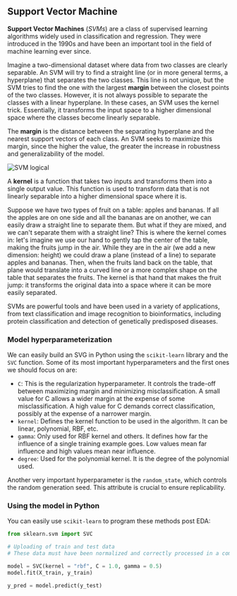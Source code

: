 ## Support Vector Machine

**Support Vector Machines** (*SVMs*) are a class of supervised learning algorithms widely used in classification and regression. They were introduced in the 1990s and have been an important tool in the field of machine learning ever since.

Imagine a two-dimensional dataset where data from two classes are clearly separable. An SVM will try to find a straight line (or in more general terms, a hyperplane) that separates the two classes. This line is not unique, but the SVM tries to find the one with the largest **margin** between the closest points of the two classes. However, it is not always possible to separate the classes with a linear hyperplane. In these cases, an SVM uses the kernel trick. Essentially, it transforms the input space to a higher dimensional space where the classes become linearly separable.

The **margin** is the distance between the separating hyperplane and the nearest support vectors of each class. An SVM seeks to maximize this margin, since the higher the value, the greater the increase in robustness and generalizability of the model.

![SVM logical](https://github.com/4GeeksAcademy/machine-learning-content/blob/master/assets/svm-logical.PNG?raw=true)

A **kernel** is a function that takes two inputs and transforms them into a single output value. This function is used to transform data that is not linearly separable into a higher dimensional space where it is.

Suppose we have two types of fruit on a table: apples and bananas. If all the apples are on one side and all the bananas are on another, we can easily draw a straight line to separate them. But what if they are mixed, and we can't separate them with a straight line? This is where the kernel comes in: let's imagine we use our hand to gently tap the center of the table, making the fruits jump in the air. While they are in the air (we add a new dimension: height) we could draw a plane (instead of a line) to separate apples and bananas. Then, when the fruits land back on the table, that plane would translate into a curved line or a more complex shape on the table that separates the fruits. The kernel is that hand that makes the fruit jump: it transforms the original data into a space where it can be more easily separated.

SVMs are powerful tools and have been used in a variety of applications, from text classification and image recognition to bioinformatics, including protein classification and detection of genetically predisposed diseases.

### Model hyperparameterization

We can easily build an SVG in Python using the `scikit-learn` library and the `SVC` function. Some of its most important hyperparameters and the first ones we should focus on are:

- `C`: This is the regularization hyperparameter. It controls the trade-off between maximizing margin and minimizing misclassification. A small value for C allows a wider margin at the expense of some misclassification. A high value for C demands correct classification, possibly at the expense of a narrower margin.
- `kernel`: Defines the kernel function to be used in the algorithm. It can be linear, polynomial, RBF, etc.
- `gamma`: Only used for RBF kernel and others. It defines how far the influence of a single training example goes. Low values mean far influence and high values mean near influence.
- `degree`: Used for the polynomial kernel. It is the degree of the polynomial used.

Another very important hyperparameter is the `random_state`, which controls the random generation seed. This attribute is crucial to ensure replicability.

### Using the model in Python

You can easily use `scikit-learn` to program these methods post EDA:

```py
from sklearn.svm import SVC

# Uploading of train and test data
# These data must have been normalized and correctly processed in a complete EDA

model = SVC(kernel = "rbf", C = 1.0, gamma = 0.5)
model.fit(X_train, y_train)

y_pred = model.predict(y_test)
```

